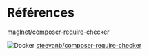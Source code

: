 
# Références

[maglnet/composer-require-checker](https://github.com/maglnet/ComposerRequireChecker)

![Docker](/images/icons/docker.png) [steevanb/composer-require-checker](https://hub.docker.com/r/steevanb/composer-require-checker)
